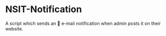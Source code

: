 # NSIT-Notification
A script which sends an 📧 e-mail notification when admin posts it on their website.
